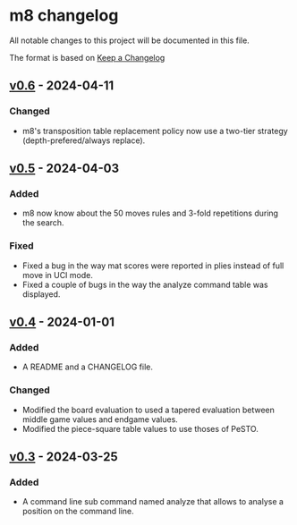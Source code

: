 # m8 changelog

All notable changes to this project will be documented in this file.

The format is based on [Keep a Changelog](https://keepachangelog.com/en/1.1.0/)

<!-- ## [Unreleased](#unreleased) -->

## [v0.6](v-0-6) - 2024-04-11

### Changed

- m8's transposition table replacement policy now use a two-tier strategy (depth-prefered/always replace).

## [v0.5](#v-0-5) - 2024-04-03

### Added

- m8 now know about the 50 moves rules and 3-fold repetitions during the search.

### Fixed

- Fixed a bug in the way mat scores were reported in plies instead of full move in UCI mode.
- Fixed a couple of bugs in the way the analyze command table was displayed.

## [v0.4](#v-0-4) - 2024-01-01

### Added
- A README and a CHANGELOG file.

### Changed

- Modified the board evaluation to used a tapered evaluation between middle game values and endgame values.
- Modified the piece-square table values to use thoses of PeSTO.

## [v0.3](#v-0-3) - 2024-03-25

### Added

- A command line sub command named analyze that allows to analyse a position on the command line.